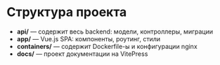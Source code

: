 # Структура проекта

- **api/** — содержит весь backend: модели, контроллеры, миграции
- **app/** — Vue.js SPA: компоненты, роутинг, стили
- **containers/** — содержит Dockerfile-ы и конфигурации nginx
- **docs/** — проект документации на VitePress